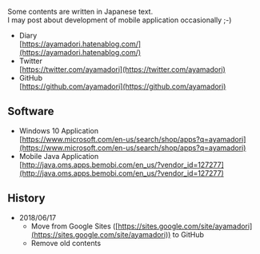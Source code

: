 Some contents are written in Japanese text.  
I may post about development of mobile application occasionally ;-)

- Diary  
[https://ayamadori.hatenablog.com/](https://ayamadori.hatenablog.com/)
- Twitter  
[https://twitter.com/ayamadori](https://twitter.com/ayamadori)
- GitHub  
[https://github.com/ayamadori](https://github.com/ayamadori)

## Software
- Windows 10 Application  
[https://www.microsoft.com/en-us/search/shop/apps?q=ayamadori](https://www.microsoft.com/en-us/search/shop/apps?q=ayamadori)
- Mobile Java Application  
[http://java.oms.apps.bemobi.com/en_us/?vendor_id=127277](http://java.oms.apps.bemobi.com/en_us/?vendor_id=127277)

## History
- 2018/06/17
  * Move from Google Sites ([https://sites.google.com/site/ayamadori](https://sites.google.com/site/ayamadori)) to GitHub
  * Remove old contents
